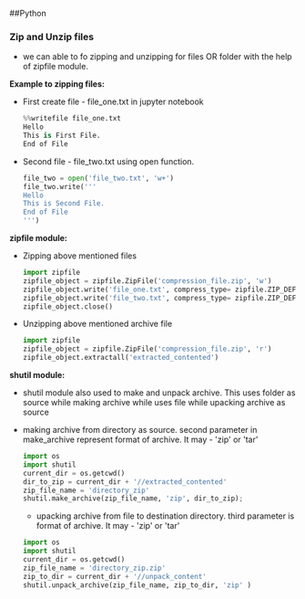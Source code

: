##Python
### Zip and Unzip files
 - we can able to fo zipping and unzipping for files OR folder with the help of zipfile module.
 
 **Example to zipping files:**
 
 - First create file - file_one.txt in jupyter notebook
 
    ```python
    %%writefile file_one.txt
    Hello
    This is First File.
    End of File
    ```

 - Second file - file_two.txt using open function.
 
    ```python
    file_two = open('file_two.txt', 'w+')
    file_two.write('''
    Hello
    This is Second File.
    End of File
    ''')
    ```

**zipfile module:**
  - Zipping above mentioned files
  
    ```python
    import zipfile
    zipfile_object = zipfile.ZipFile('compression_file.zip', 'w')
    zipfile_object.write('file_one.txt', compress_type= zipfile.ZIP_DEFLATED)
    zipfile_object.write('file_two.txt', compress_type= zipfile.ZIP_DEFLATED)
    zipfile_object.close()
    ```
  
  - Unzipping above mentioned archive file
  
    ```python
    import zipfile
    zipfile_object = zipfile.ZipFile('compression_file.zip', 'r')
    zipfile_object.extractall('extracted_contented')
    ```

**shutil module:**

 - shutil module also used to make and unpack archive. This uses folder as source while making archive while uses file while upacking archive as source
 
 - making archive from directory as source. second parameter in make_archive represent format of archive. It may - 'zip' or 'tar'
    ```python
    import os
    import shutil
    current_dir = os.getcwd()
    dir_to_zip = current_dir + '//extracted_contented'
    zip_file_name = 'directory_zip'
    shutil.make_archive(zip_file_name, 'zip', dir_to_zip);
    ```
    
   - upacking archive from file to destination directory. third parameter is format of archive. It may - 'zip' or 'tar'
   ```python
   import os
   import shutil
   current_dir = os.getcwd()
   zip_file_name = 'directory_zip.zip'
   zip_to_dir = current_dir + '//unpack_content'
   shutil.unpack_archive(zip_file_name, zip_to_dir, 'zip' )
   ```
 
